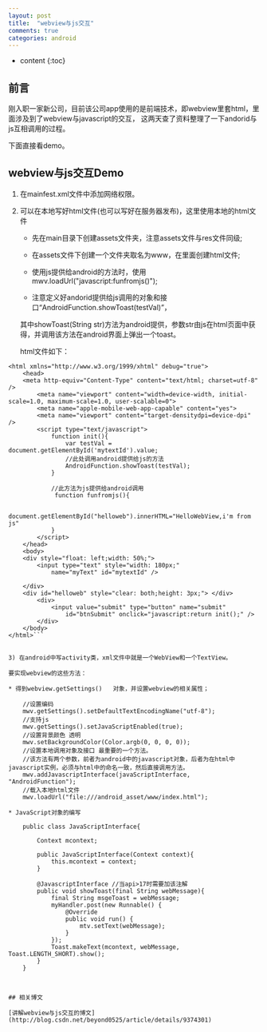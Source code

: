 ```yaml
---
layout: post
title:  "webview与js交互"
comments: true
categories: android
---
```


* content
{:toc}

## 前言

刚入职一家新公司，目前该公司app使用的是前端技术，即webview里套html，里面涉及到了webview与javascript的交互，
这两天查了资料整理了一下andorid与js互相调用的过程。

下面直接看demo。


## webview与js交互Demo

1) 在mainfest.xml文件中添加网络权限。

	<uses-permission android:name="android.permission.INTERNET" />

2) 可以在本地写好html文件(也可以写好在服务器发布)，这里使用本地的html文件
	
	* 先在main目录下创建assets文件夹，注意assets文件与res文件同级;
	
	* 在assets文件下创建一个文件夹取名为www，在里面创建html文件;
	 
	* 使用js提供给android的方法时，使用mwv.loadUrl("javascript:funfromjs()");
	
	* 注意定义好andorid提供给js调用的对象和接口“AndroidFunction.showToast(testVal)”，
	
	其中showToast(String str)方法为android提供，参数str由js在html页面中获得，并调用该方法在android界面上弹出一个toast。
	
	html文件如下：

```<!DOCTYPE >
<html xmlns="http://www.w3.org/1999/xhtml" debug="true">
	<head>
	<meta http-equiv="Content-Type" content="text/html; charset=utf-8" />
		<meta name="viewport" content="width=device-width, initial-scale=1.0, maximum-scale=1.0, user-scalable=0">
		<meta name="apple-mobile-web-app-capable" content="yes">
		<meta name="viewport" content="target-densitydpi=device-dpi" />
		<script type="text/javascript">
			function init(){
				var testVal = document.getElementById('mytextId').value;
				//此处调用android提供给js的方法
				AndroidFunction.showToast(testVal);
			}
			
			//此方法为js提供给android调用
			 function funfromjs(){
			 
				document.getElementById("helloweb").innerHTML="HelloWebView,i'm from js"
			}
		</script>
	</head>
	<body>
	<div style="float: left;width: 50%;">
		<input type="text" style="width: 180px;"
			name="myText" id="mytextId" />

	</div>
	<div id="helloweb" style="clear: both;height: 3px;"> </div>
		<div>
			<input value="submit" type="button" name="submit"
				id="btnSubmit" onclick="javascript:return init();" />
		</div>
	</body>
</html>```

	
3) 在android中写activity类，xml文件中就是一个WebView和一个TextView。

要实现webview的这些方法：

* 得到webview.getSettings()	对象，并设置webview的相关属性；
	
	//设置编码
	mwv.getSettings().setDefaultTextEncodingName("utf-8");
    //支持js
    mwv.getSettings().setJavaScriptEnabled(true);
    //设置背景颜色 透明
    mwv.setBackgroundColor(Color.argb(0, 0, 0, 0));
    //设置本地调用对象及接口 最重要的一个方法。
	//该方法有两个参数，前者为android中的javascript对象，后者为在html中javascript实例，必须与html中的命名一致，然后直接调用方法。
    mwv.addJavascriptInterface(javaScriptInterface, "AndroidFunction");
    //载入本地html文件
    mwv.loadUrl("file:///android_asset/www/index.html");
	
* JavaScript对象的编写

	public class JavaScriptInterface{

        Context mcontext;

        public JavaScriptInterface(Context context){
            this.mcontext = context;
        }

        @JavascriptInterface //当api>17时需要加该注解
        public void showToast(final String webMessage){
            final String msgeToast = webMessage;
            myHandler.post(new Runnable() {
                @Override
                public void run() {
                    mtv.setText(webMessage);
                }
            });
            Toast.makeText(mcontext, webMessage, Toast.LENGTH_SHORT).show();
        }
    }
	
	
	
## 相关博文

[讲解webview与js交互的博文](http://blog.csdn.net/beyond0525/article/details/9374301)
	
	
	
	
	
	
	
	
	
	
	
	
	
	
	
	
	
	
